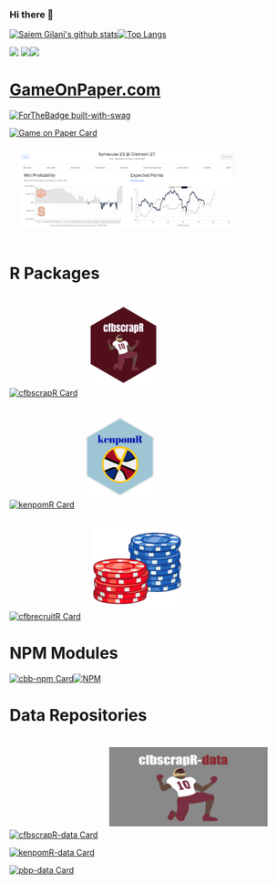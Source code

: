### Hi there 👋
[![Saiem Gilani's github stats](https://github-readme-stats.vercel.app/api?username=saiemgilani&show_icons=true&hide_border=true&show_icons=true&theme=monokai&layout=compact)](https://github.com/saiemgilani/)[![Top Langs](https://github-readme-stats.vercel.app/api/top-langs/?username=saiemgilani&langs_count=8&hide_border=true&theme=monokai&layout=compact)](https://github.com/saiemgilani)

<a href="https://twitter.com/saiemgilani"><img src="https://img.shields.io/badge/Twitter-1DA1F2?style=for-the-badge&logo=twitter&logoColor=white" /><a> <a href="https://www.linkedin.com/in/saiem-gilani/"><img src="https://img.shields.io/badge/LinkedIn-0077B5?style=for-the-badge&logo=linkedin&logoColor=white" /><a><a href="https://github.com/saiemgilani"><img src="https://img.shields.io/badge/GitHub-100000?style=for-the-badge&logo=github&logoColor=white" /><a>
# [GameOnPaper.com](https://gameonpaper.com/cfb)

[![ForTheBadge built-with-swag](https://forthebadge.com/images/badges/built-with-swag.svg)](https://GitHub.com/saiemgilani/)

[![Game on Paper Card](https://github-readme-stats.vercel.app/api/pin/?username=saiemgilani&repo=game-on-paper-app&hide_border=true&show_icons=true&theme=monokai)](https://github.com/saiemgilani/game-on-paper-app)<a href='https://gameonpaper.com/cfb/game/401013131'><img src='gameonpaper_screenshot.png' style="float:center;margin:20px" height="139" /></a>
# R Packages
[![cfbscrapR Card](https://github-readme-stats.vercel.app/api/pin/?username=saiemgilani&repo=cfbscrapR&hide_border=true&show_icons=true&theme=monokai)](https://github.com/saiemgilani/cfbscrapR)<a href='http://saiemgilani.github.io/cfbscrapR'><img src='cfbscrapR.png' style="float:center;margin:20px" height="139" /></a>


[![kenpomR Card](https://github-readme-stats.vercel.app/api/pin/?username=saiemgilani&repo=kenpomR&hide_border=true&show_icons=true&theme=monokai)](https://github.com/saiemgilani/kenpomR)<a href='http://saiemgilani.github.io/kenpomR'><img src='kenpomR.png' style="float:center;margin:20px" height="139" /></a>

[![cfbrecruitR Card](https://github-readme-stats.vercel.app/api/pin/?username=saiemgilani&repo=cfbrecruitR&hide_border=true&show_icons=true&theme=monokai)](https://github.com/saiemgilani/cfbrecruitR)<a href='http://saiemgilani.github.io/cfbrecruitR'><img src='cfbrecruitR.png' style="float:center;margin:20px" height="139" /></a>

# NPM Modules
[![cbb-npm Card](https://github-readme-stats.vercel.app/api/pin/?username=saiemgilani&repo=cbb-npm&hide_border=true&show_icons=true&theme=monokai)](https://github.com/saiemgilani/cbb-npm)<a href='https://www.npmjs.com/package/cbb-npm'>[![NPM](https://nodei.co/npm/cbb-npm.png)](https://npmjs.org/package/cbb-npm)
</a>

# Data Repositories
[![cfbscrapR-data Card](https://github-readme-stats.vercel.app/api/pin/?username=saiemgilani&repo=cfbscrapR-data&hide_border=true&show_icons=true&theme=monokai)](https://github.com/saiemgilani/cfbscrapR-data)<a href='https://github.com/saiemgilani/cfbscrapR-data'><img src='cfbscrapR_data_repo.png' style="float:center;margin:20px" height="139" /></a>

[![kenpomR-data Card](https://github-readme-stats.vercel.app/api/pin/?username=saiemgilani&repo=kenpomR-data&hide_border=true&show_icons=true&theme=monokai)](https://github.com/saiemgilani/kenpomR-data)

[![pbp-data Card](https://github-readme-stats.vercel.app/api/pin/?username=saiemgilani&repo=pbp-data&hide_border=true&show_icons=true&theme=monokai)](https://github.com/saiemgilani/pbp-data)

<!--
**saiemgilani/saiemgilani** is a ✨ _special_ ✨ repository because its `README.md` (this file) appears on your GitHub profile.

Here are some ideas to get you started:

- 🔭 I’m currently working on ...
- 🌱 I’m currently learning ...
- 👯 I’m looking to collaborate on ...
- 🤔 I’m looking for help with ...
- 💬 Ask me about ...
- 📫 How to reach me: ...
- 😄 Pronouns: ...
- ⚡ Fun fact: ...
-->

